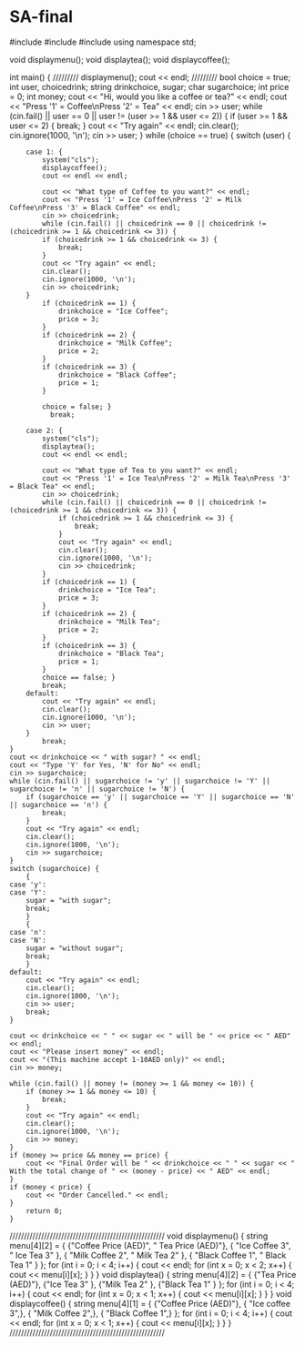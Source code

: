 # SA-final

#include <iostream>
#include <array>
#include <string>
using namespace std;



void displaymenu();
void displaytea();
void displaycoffee();



int main() {
	/////////
	displaymenu();
	cout << endl;
	/////////
	bool choice = true;
	int user, choicedrink;
	string drinkchoice, sugar;
	char sugarchoice;
	int price = 0;
	int money;
	cout << "Hi, would you like a coffee or tea?" << endl;
	cout << "Press '1' = Coffee\nPress '2' = Tea" << endl;
	cin >> user;
	while (cin.fail() || user == 0 || user != (user >= 1 && user <= 2)) {
		if (user >= 1 && user <= 2) {
			break;
		}
		cout << "Try again" << endl;
		cin.clear();
		cin.ignore(1000, '\n');
		cin >> user;
	}
	while (choice == true) {
		switch (user) {
			
		case 1: {
			system("cls");
			displaycoffee();
			cout << endl << endl;

			cout << "What type of Coffee to you want?" << endl;
			cout << "Press '1' = Ice Coffee\nPress '2' = Milk Coffee\nPress '3' = Black Coffee" << endl;
			cin >> choicedrink;
			while (cin.fail() || choicedrink == 0 || choicedrink != (choicedrink >= 1 && choicedrink <= 3)) {
			if (choicedrink >= 1 && choicedrink <= 3) {
				break;
			}
			cout << "Try again" << endl;
			cin.clear();
			cin.ignore(1000, '\n');
			cin >> choicedrink;
		}
			if (choicedrink == 1) {
				drinkchoice = "Ice Coffee";
				price = 3;
			}
			if (choicedrink == 2) {
				drinkchoice = "Milk Coffee";
				price = 2;
			}
			if (choicedrink == 3) {
				drinkchoice = "Black Coffee";
				price = 1;
			}
			
			choice = false; }
			  break;

		case 2: {
			system("cls");
			displaytea();
			cout << endl << endl;

			cout << "What type of Tea to you want?" << endl;
			cout << "Press '1' = Ice Tea\nPress '2' = Milk Tea\nPress '3' = Black Tea" << endl;
			cin >> choicedrink;
			while (cin.fail() || choicedrink == 0 || choicedrink != (choicedrink >= 1 && choicedrink <= 3)) {
				if (choicedrink >= 1 && choicedrink <= 3) {
					break;
				}
				cout << "Try again" << endl;
				cin.clear();
				cin.ignore(1000, '\n');
				cin >> choicedrink;
			}
			if (choicedrink == 1) {
				drinkchoice = "Ice Tea";
				price = 3;
			}
			if (choicedrink == 2) {
				drinkchoice = "Milk Tea";
				price = 2;
			}
			if (choicedrink == 3) {
				drinkchoice = "Black Tea";
				price = 1;
			}
			choice == false; }
			break;
		default:
			cout << "Try again" << endl;
			cin.clear();
			cin.ignore(1000, '\n');
			cin >> user;
		}
			break;
	}
	cout << drinkchoice << " with sugar? " << endl;
	cout << "Type 'Y' for Yes, 'N' for No" << endl;
	cin >> sugarchoice;
	while (cin.fail() || sugarchoice != 'y' || sugarchoice != 'Y' || sugarchoice != 'n' || sugarchoice != 'N') {
		if (sugarchoice == 'y' || sugarchoice == 'Y' || sugarchoice == 'N' || sugarchoice == 'n') {
			break;
		}
		cout << "Try again" << endl;
		cin.clear();
		cin.ignore(1000, '\n');
		cin >> sugarchoice;
	}
	switch (sugarchoice) {
		{
	case 'y':
	case 'Y':
		sugar = "with sugar";
		break;
		}
		{
	case 'n':
	case 'N':
		sugar = "without sugar";
		break;
		}
	default:
		cout << "Try again" << endl;
		cin.clear();
		cin.ignore(1000, '\n');
		cin >> user;
		break;
	}

	cout << drinkchoice << " " << sugar << " will be " << price << " AED" << endl;
	cout << "Please insert money" << endl;
	cout << "(This machine accept 1-10AED only)" << endl;
	cin >> money;
	
	while (cin.fail() || money != (money >= 1 && money <= 10)) {
		if (money >= 1 && money <= 10) {
			break;
		}
		cout << "Try again" << endl;
		cin.clear();
		cin.ignore(1000, '\n');
		cin >> money;
	}
	if (money >= price && money == price) {
		cout << "Final Order will be " << drinkchoice << " " << sugar << " With the total change of " << (money - price) << " AED" << endl;
	}
	if (money < price) {
		cout << "Order Cancelled." << endl;
	}
		return 0;
	}

//////////////////////////////////////////////////////
void displaymenu() {
	string menu[4][2] = {
	{"Coffee			Price (AED)", "	  Tea			Price (AED)"},
	{ "Ice Coffee		3", "		  Ice Tea		3" },
	{ "Milk Coffee		2", "		  Milk Tea		2" },
	{ "Black Coffee		1", "		  Black Tea		1" }
	};
	for (int i = 0; i < 4; i++) {
		cout << endl;
		for (int x = 0; x < 2; x++) {
			cout << menu[i][x];
		}
	}
}
void displaytea() {
	string menu[4][2] = {
	{"Tea			Price (AED)"},
	{"Ice Tea			3" },
	{"Milk Tea		2" },
	{"Black Tea		1" }
	};
	for (int i = 0; i < 4; i++) {
		cout << endl;
		for (int x = 0; x < 1; x++) {
			cout << menu[i][x];
		}
	}
}
void displaycoffee() {
	string menu[4][1] = {
	{"Coffee			Price (AED)"},
	{ "Ice coffee		3",},
	{ "Milk Coffee		2",},
	{ "Black Coffee		1",}
	};
	for (int i = 0; i < 4; i++) {
		cout << endl;
		for (int x = 0; x < 1; x++) {
			cout << menu[i][x];
		}
	}
}
//////////////////////////////////////////////////////
